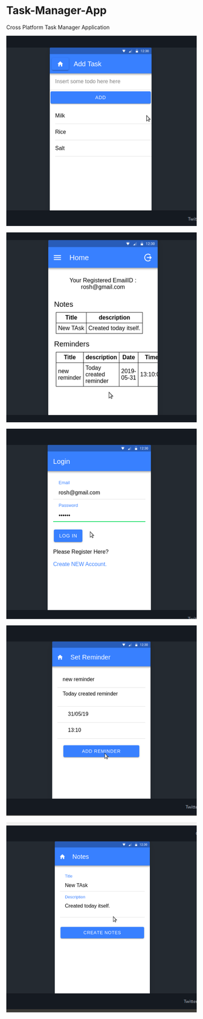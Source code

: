 # Task-Manager-App
Cross Platform Task Manager Application 


![](img/AddTask.png)

![](img/Dashboard.png)

![](img/login.png)

![](img/reminderpage.png)

![](img/Notes.png)

